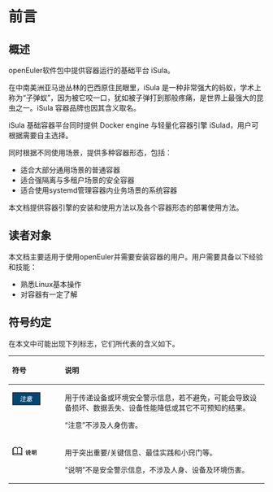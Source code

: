 # 前言<a name="ZH-CN_TOPIC_0183674366"></a>

## 概述<a name="section4537382116410"></a>

openEuler软件包中提供容器运行的基础平台 iSula。

在中南美洲亚马逊丛林的巴西原住民眼里，iSula 是一种非常强大的蚂蚁，学术上称为“子弹蚁”，因为被它咬一口，犹如被子弹打到那般疼痛，是世界上最强大的昆虫之一。iSula 容器品牌也因其含义取名。

iSula 基础容器平台同时提供 Docker engine 与轻量化容器引擎 iSulad，用户可根据需要自主选择。

同时根据不同使用场景，提供多种容器形态，包括：

-   适合大部分通用场景的普通容器
-   适合强隔离与多租户场景的安全容器
-   适合使用systemd管理容器内业务场景的系统容器

本文档提供容器引擎的安装和使用方法以及各个容器形态的部署使用方法。

## 读者对象<a name="section4378592816410"></a>

本文档主要适用于使用openEuler并需要安装容器的用户。用户需要具备以下经验和技能：

-   熟悉Linux基本操作
-   对容器有一定了解

## 符号约定<a name="section133020216410"></a>

在本文中可能出现下列标志，它们所代表的含义如下。

<a name="table2622507016410"></a>
<table><thead align="left"><tr id="row1530720816410"><th class="cellrowborder" valign="top" width="20.580000000000002%" id="mcps1.1.3.1.1"><p id="p6450074116410"><a name="p6450074116410"></a><a name="p6450074116410"></a><strong id="b2136615816410"><a name="b2136615816410"></a><a name="b2136615816410"></a>符号</strong></p>
</th>
<th class="cellrowborder" valign="top" width="79.42%" id="mcps1.1.3.1.2"><p id="p5435366816410"><a name="p5435366816410"></a><a name="p5435366816410"></a><strong id="b5941558116410"><a name="b5941558116410"></a><a name="b5941558116410"></a>说明</strong></p>
</th>
</tr>
</thead>
<tbody><tr id="row5786682116410"><td class="cellrowborder" valign="top" width="20.580000000000002%" headers="mcps1.1.3.1.1 "><p id="p2204984716410"><a name="p2204984716410"></a><a name="p2204984716410"></a><a name="image4504446716410"></a><a name="image4504446716410"></a><span><img class="" id="image4504446716410" height="25.270000000000003" width="55.9265" src="figures/zh-cn_image_0183674371.png"></span></p>
</td>
<td class="cellrowborder" valign="top" width="79.42%" headers="mcps1.1.3.1.2 "><p id="p4388861916410"><a name="p4388861916410"></a><a name="p4388861916410"></a>用于传递设备或环境安全警示信息，若不避免，可能会导致设备损坏、数据丢失、设备性能降低或其它不可预知的结果。</p>
<p id="p1238861916410"><a name="p1238861916410"></a><a name="p1238861916410"></a>“注意”不涉及人身伤害。</p>
</td>
</tr>
<tr id="row2856923116410"><td class="cellrowborder" valign="top" width="20.580000000000002%" headers="mcps1.1.3.1.1 "><p id="p5555360116410"><a name="p5555360116410"></a><a name="p5555360116410"></a><a name="image799324016410"></a><a name="image799324016410"></a><span><img class="" id="image799324016410" height="15.96" width="47.88" src="figures/zh-cn_image_0183674372.png"></span></p>
</td>
<td class="cellrowborder" valign="top" width="79.42%" headers="mcps1.1.3.1.2 "><p id="p4612588116410"><a name="p4612588116410"></a><a name="p4612588116410"></a>用于突出重要/关键信息、最佳实践和小窍门等。</p>
<p id="p1232588116410"><a name="p1232588116410"></a><a name="p1232588116410"></a>“说明”不是安全警示信息，不涉及人身、设备及环境伤害。</p>
</td>
</tr>
</tbody>
</table>

